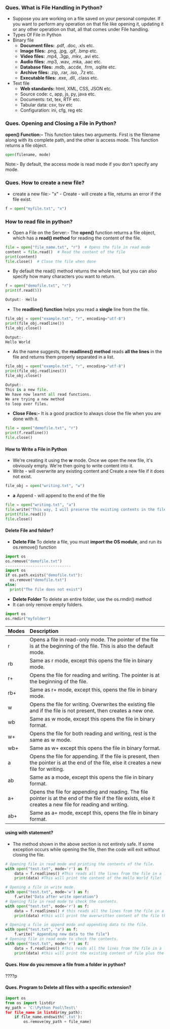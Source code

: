 
### **Ques. What is File Handling in Python?**
* Suppose you are working on a file saved on your personal computer. If you want to perform any operation on that file like opening it, updating it or any other operation on that, all that comes under File handling.
* Types Of File in Python
* Binary file
  * <b>Document files:</b> .pdf, .doc, .xls etc.
  * <b>Image files:</b> .png, .jpg, .gif, .bmp etc.
  * <b>Video files:</b> .mp4, .3gp, .mkv, .avi etc.
  * <b>Audio files:</b> .mp3, .wav, .mka, .aac etc.
  * <b>Database files:</b> .mdb, .accde, .frm, .sqlite etc.
  * <b>Archive files:</b> .zip, .rar, .iso, .7z etc.
  * <b>Executable files:</b> .exe, .dll, .class etc.
* Text file
  * <b>Web standards:</b>  html, XML, CSS, JSON etc.
  * Source code:</b> c, app, js, py, java etc.
  * Documents:</b> txt, tex, RTF etc.
  * Tabular data:</b> csv, tsv etc
  * Configuration:</b> ini, cfg, reg etc
  
<!-- pagebreak -->

### **Ques. Opening and Closing a File in Python?**
**open() Function:-** This function takes two arguments. First is the filename along with its complete path, and the other is access mode. This function returns a file object.
```python
open(filename, mode)
```
Note:- By default, the access mode is read mode if you don't specify any mode. 

### **Ques. How to create a new file?**
* create a new file:- "x" - Create - will create a file, returns an error if the file exist.
```python
f = open("myfile.txt", "x")
```

### **How to read file in python?**
* Open a File on the Server:- The **open()** function returns a file object, which has a **read() method** for reading the content of the file.
```python
file = open("file_name.txt", "r")  # Opens the file in read mode
content = file.read()  # Read the content of the file
print(content)
file.close()  # Close the file when done
```
* By default the read() method returns the whole text, but you can also specify how many characters you want to return.
```python
f = open("demofile.txt", "r")
print(f.read(5))

Output:- Hello
```

* The **readline() function** helps you read a **single** line from the file.
```python
file_obj = open("example.txt", "r", encoding="utf-8")
print(file_obj.readline())
file_obj.close()

Output:-
Hello World
```

* As the name suggests, the **readlines() method** reads **all the lines** in the file and returns them properly separated in a list.
```python
file_obj = open("example.txt", "r", encoding="utf-8")
print(file_obj.readlines())
file_obj.close()

Output:- 
This is a new file.
We have now learnt all read functions.
We are trying a new method 
to loop over files.
```


* **Close Files:-** It is a good practice to always close the file when you are done with it.
```python
file = open("demofile.txt", "r")
print(f.readline())
file.close()
```

#### How to Write a File in Python
* We're creating it using the **w** mode. Once we open the new file, it's obviously empty. We're then going to write content into it.
* Write - will overwrite any existing content and Create a new file if it does not exist.
```python
file_obj = open("writing.txt", "w")
```

* **a** Append - will append to the end of the file
```python
file = open("writing.txt", "a")
file.write("This way, I will preserve the existing contents in the file")
print(file.read())
file.close()
```

#### Delete File and folder?
* **Delete File** To delete a file, you must **import the OS module**, and run its os.remove() function
```python
import os
os.remove("demofile.txt")
-----------------------------
import os
if os.path.exists("demofile.txt"):
  os.remove("demofile.txt")
else:
  print("The file does not exist")
```

* **Delete Folder** To delete an entire folder, use the os.rmdir() method
* It can only remove empty folders.
```python
import os
os.rmdir("myfolder")
```


| Modes | Description                                                                                                                                                  |
| :---- | :----------------------------------------------------------------------------------------------------------------------------------------------------------- |
| r     | Opens a file in read-only mode. The pointer of the file is at the beginning of the file. This is also the default mode.                                      |
| rb    | Same as r mode, except this opens the file in binary mode.                                                                                                   |
| r+    | Opens the file for reading and writing. The pointer is at the beginning of the file.                                                                         |
| rb+   | Same as r+ mode, except this, opens the file in binary mode.                                                                                                 |
| w     | Opens the file for writing. Overwrites the existing file and if the file is not present, then creates a new one.                                             |
| wb    | Same as w mode, except this opens the file in binary format.                                                                                                 |
| w+    | Opens the file for both reading and writing, rest is the same as w mode.                                                                                     |
| wb+   | Same as w+ except this opens the file in binary format.                                                                                                      |
| a     | Opens the file for appending. If the file is present, then the pointer is at the end of the file, else it creates a new file for writing.                    |
| ab    | Same as a mode, except this opens the file in binary format.                                                                                                 |
| a+    | Opens the file for appending and reading. The file pointer is at the end of the file if the file exists, else it creates a new file for reading and writing. |
| ab+   | Same as a+ mode, except this, opens the file in binary format.                                                                                               |


#### using with statement?
* The method shown in the above section is not entirely safe. If some exception occurs while opening the file, then the code will exit without closing the file.
```python
# Opening file in read mode and printing the contents of the file.
with open("test.txt", mode='r') as f:
    data = f.readlines() #This reads all the lines from the file in a list.
    print(data) #This will print the content of the Hello World file!

# Opening a file in write mode.
with open("test.txt", mode='w') as f:
    f.write("Data after write operation")
# Opening file in read mode to check the contents.
with open("test.txt", mode='r') as f:
    data = f.readlines() # this reads all the lines from the file in a list.
    print(data) #this will print the overwritten content of the file that is       "Data after write operation"

# Opening a file in append mode and appending data to the file.
with open("test.txt", "a") as f:
    f.write(" Appending new data to the file")
# Opening file in read mode to check the contents.
with open("test.txt", mode='r') as f:
    data = f.readlines() #This reads all the lines from the file in a list.
    print(data) #this will print the existing content of file plus the appended content
```

#### Ques. How do you remove a file from a folder in python?
????p


#### Ques. Program to Delete all files with a specific extension?
```python
import os 
from os import listdir
my_path = 'C:\Python Pool\Test\'
for file_name in listdir(my_path):
    if file_name.endswith('.txt'):
        os.remove(my_path + file_name)
```